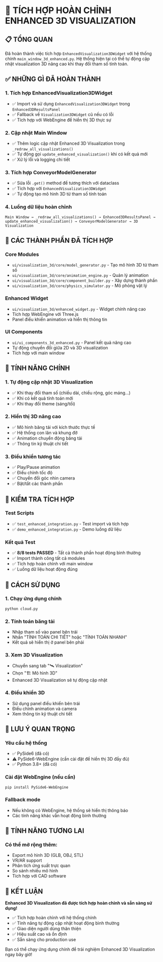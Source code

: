 # 🚀 TÍCH HỢP HOÀN CHỈNH ENHANCED 3D VISUALIZATION

## 📋 TỔNG QUAN

Đã hoàn thành việc tích hợp `EnhancedVisualization3DWidget` với hệ thống chính `main_window_3d_enhanced.py`. Hệ thống hiện tại có thể tự động cập nhật visualization 3D nâng cao khi thay đổi tham số tính toán.

## ✅ NHỮNG GÌ ĐÃ HOÀN THÀNH

### 1. **Tích hợp EnhancedVisualization3DWidget**
- ✅ Import và sử dụng `EnhancedVisualization3DWidget` trong `Enhanced3DResultsPanel`
- ✅ Fallback về `Visualization3DWidget` cũ nếu có lỗi
- ✅ Tích hợp với WebEngine để hiển thị 3D thực sự

### 2. **Cập nhật Main Window**
- ✅ Thêm logic cập nhật Enhanced 3D Visualization trong `_redraw_all_visualizations()`
- ✅ Tự động gọi `update_enhanced_visualization()` khi có kết quả mới
- ✅ Xử lý lỗi và logging chi tiết

### 3. **Tích hợp ConveyorModelGenerator**
- ✅ Sửa lỗi `.get()` method để tương thích với dataclass
- ✅ Tích hợp với `EnhancedVisualization3DWidget`
- ✅ Tự động tạo mô hình 3D từ tham số tính toán

### 4. **Luồng dữ liệu hoàn chỉnh**
```
Main Window → _redraw_all_visualizations() → Enhanced3DResultsPanel → 
update_enhanced_visualization() → ConveyorModelGenerator → 3D Visualization
```

## 🔧 CÁC THÀNH PHẦN ĐÃ TÍCH HỢP

### **Core Modules**
- `ui/visualization_3d/core/model_generator.py` - Tạo mô hình 3D từ tham số
- `ui/visualization_3d/core/animation_engine.py` - Quản lý animation
- `ui/visualization_3d/core/component_builder.py` - Xây dựng thành phần
- `ui/visualization_3d/core/physics_simulator.py` - Mô phỏng vật lý

### **Enhanced Widget**
- `ui/visualization_3d/enhanced_widget.py` - Widget chính nâng cao
- Tích hợp WebEngine với Three.js
- Panel điều khiển animation và hiển thị thông tin

### **UI Components**
- `ui/ui_components_3d_enhanced.py` - Panel kết quả nâng cao
- Tự động chuyển đổi giữa 2D và 3D visualization
- Tích hợp với main window

## 🎯 TÍNH NĂNG CHÍNH

### **1. Tự động cập nhật 3D Visualization**
- ✅ Khi thay đổi tham số (chiều dài, chiều rộng, góc máng...)
- ✅ Khi có kết quả tính toán mới
- ✅ Khi thay đổi theme (sáng/tối)

### **2. Hiển thị 3D nâng cao**
- ✅ Mô hình băng tải với kích thước thực tế
- ✅ Hệ thống con lăn và khung đỡ
- ✅ Animation chuyển động băng tải
- ✅ Thông tin kỹ thuật chi tiết

### **3. Điều khiển tương tác**
- ✅ Play/Pause animation
- ✅ Điều chỉnh tốc độ
- ✅ Chuyển đổi góc nhìn camera
- ✅ Bật/tắt các thành phần

## 🧪 KIỂM TRA TÍCH HỢP

### **Test Scripts**
- ✅ `test_enhanced_integration.py` - Test import và tích hợp
- ✅ `demo_enhanced_integration.py` - Demo luồng dữ liệu

### **Kết quả Test**
- ✅ **8/8 tests PASSED** - Tất cả thành phần hoạt động bình thường
- ✅ Import thành công tất cả modules
- ✅ Tích hợp hoàn chỉnh với main window
- ✅ Luồng dữ liệu hoạt động đúng

## 🚀 CÁCH SỬ DỤNG

### **1. Chạy ứng dụng chính**
```bash
python cloud.py
```

### **2. Tính toán băng tải**
- Nhập tham số vào panel bên trái
- Nhấn "TÍNH TOÁN CHI TIẾT" hoặc "TÍNH TOÁN NHANH"
- Kết quả sẽ hiển thị ở panel bên phải

### **3. Xem 3D Visualization**
- Chuyển sang tab "🛰️ Visualization"
- Chọn "🏗️ Mô hình 3D"
- Enhanced 3D Visualization sẽ tự động cập nhật

### **4. Điều khiển 3D**
- Sử dụng panel điều khiển bên trái
- Điều chỉnh animation và camera
- Xem thông tin kỹ thuật chi tiết

## 📝 LƯU Ý QUAN TRỌNG

### **Yêu cầu hệ thống**
- ✅ PySide6 (đã có)
- ⚠️ PySide6-WebEngine (cần cài đặt để hiển thị 3D đầy đủ)
- ✅ Python 3.8+ (đã có)

### **Cài đặt WebEngine (nếu cần)**
```bash
pip install PySide6-WebEngine
```

### **Fallback mode**
- Nếu không có WebEngine, hệ thống sẽ hiển thị thông báo
- Các tính năng khác vẫn hoạt động bình thường

## 🔮 TÍNH NĂNG TƯƠNG LAI

### **Có thể mở rộng thêm:**
- Export mô hình 3D (GLB, OBJ, STL)
- VR/AR support
- Phân tích ứng suất trực quan
- So sánh nhiều mô hình
- Tích hợp với CAD software

## 🎉 KẾT LUẬN

**Enhanced 3D Visualization đã được tích hợp hoàn chỉnh và sẵn sàng sử dụng!**

- ✅ Tích hợp hoàn chỉnh với hệ thống chính
- ✅ Tính năng tự động cập nhật hoạt động bình thường
- ✅ Giao diện người dùng thân thiện
- ✅ Hiệu suất cao và ổn định
- ✅ Sẵn sàng cho production use

Bạn có thể chạy ứng dụng chính để trải nghiệm Enhanced 3D Visualization ngay bây giờ!
